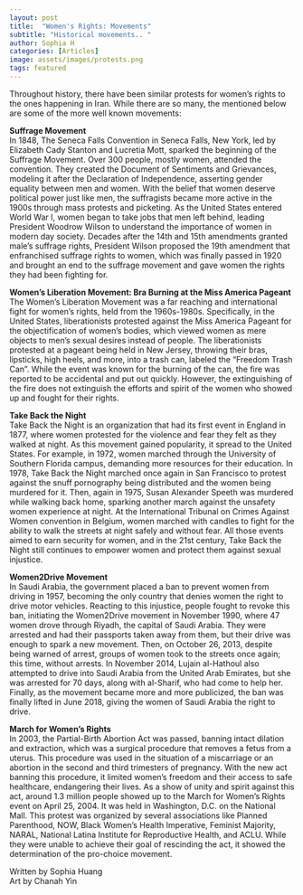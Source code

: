 ```yaml
---
layout: post
title:  "Women's Rights: Movements"
subtitle: "Historical movements.. "
author: Sophia H
categories: [Articles]
image: assets/images/protests.png
tags: featured
---
```


Throughout history, there have been similar protests for women’s rights to the ones happening in Iran. While there are so many, the mentioned below are some of the more well known movements:  
  
__Suffrage Movement__  
In 1848, The Seneca Falls Convention in Seneca Falls, New York, led by Elizabeth Cady Stanton and Lucretia Mott, sparked the beginning of the Suffrage Movement. Over 300 people, mostly women, attended the convention. They created the Document of Sentiments and Grievances, modeling it after the Declaration of Independence, asserting gender equality between men and women. With the belief that women deserve political power just like men, the suffragists became more active in the 1900s through mass protests and picketing. As the United States entered World War I, women began to take jobs that men left behind, leading President Woodrow Wilson to understand the importance of women in modern day society. Decades after the 14th and 15th amendments granted male’s suffrage rights, President Wilson proposed the 19th amendment that enfranchised suffrage rights to women, which was finally passed in 1920 and brought an end to the suffrage movement and gave women the rights they had been fighting for.
  
__Women’s Liberation Movement: Bra Burning at the Miss America Pageant__  
The Women’s Liberation Movement was a far reaching and international fight for women’s rights, held from the 1960s-1980s. Specifically, in the United States, liberationists protested against the Miss America Pageant for the objectification of women’s bodies, which viewed women as mere objects to men’s sexual desires instead of people. The liberationists protested at a pageant being held in New Jersey, throwing their bras, lipsticks, high heels, and more, into a trash can, labeled the “Freedom Trash Can”. While the event was known for the burning of the can, the fire was reported to be accidental and put out quickly. However, the extinguishing of the fire does not extinguish the efforts and spirit of the women who showed up and fought for their rights. 
  
__Take Back the Night__  
Take Back the Night is an organization that had its first event in England in 1877, where women protested for the violence and fear they felt as they walked at night. As this movement gained popularity, it spread to the United States. For example, in 1972, women marched through the University of Southern Florida campus, demanding more resources for their education. In 1978, Take Back the Night marched once again in San Francisco to protest against the snuff pornography being distributed and the women being murdered for it. Then, again in 1975, Susan Alexander Speeth was murdered while walking back home, sparking another march against the unsafety women experience at night. At the International Tribunal on Crimes Against Women convention in Belgium, women marched with candles to fight for the ability to walk the streets at night safely and without fear. All those events aimed to earn security for women, and in the 21st century, Take Back the Night still continues to empower women and protect them against sexual injustice.

__Women2Drive Movement__    
In Saudi Arabia, the government placed a ban to prevent women from driving in 1957, becoming the only country that denies women the right to drive motor vehicles. Reacting to this injustice, people fought to revoke this ban, initiating the Women2Drive movement in November 1990, where 47 women drove through Riyadh, the capital of Saudi Arabia. They were arrested and had their passports taken away from them, but their drive was enough to spark a new movement. Then, on October 26, 2013, despite being warned of arrest, groups of women took to the streets once again; this time, without arrests. In November 2014, Lujain al-Hathoul also attempted to drive into Saudi Arabia from the United Arab Emirates, but she was arrested for 70 days, along with al-Sharif, who had come to help her. Finally, as the movement became more and more publicized, the ban was finally lifted in June 2018, giving the women of Saudi Arabia the right to drive.
  
__March for Women’s Rights__   
In 2003, the Partial-Birth Abortion Act was passed, banning intact dilation and extraction, which was a surgical procedure that removes a fetus from a uterus. This procedure was used in the situation of a miscarriage or an abortion in the second and third trimesters of pregnancy. With the new act banning this procedure, it limited women’s freedom and their access to safe healthcare, endangering their lives. As a show of unity and spirit against this act, around 1.3 million people showed up to the March for Women’s Rights event on April 25, 2004. It was held in Washington, D.C. on the National Mall. This protest was organized by several associations like Planned Parenthood, NOW, Black Women’s Health Imperative, Feminist Majority, NARAL, National Latina Institute for Reproductive Health, and ACLU. While they were unable to achieve their goal of rescinding the act, it showed the determination of the pro-choice movement. 
  

Written by Sophia Huang  
Art by Chanah Yin
